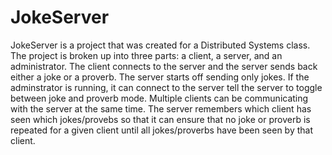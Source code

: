 # JokeServer
JokeServer is a project that was created for a Distributed Systems class. The project is broken up into three parts: a client, a server, and an administrator. The client connects to the server and the server sends back either a joke or a proverb. The server starts off sending only jokes. If the adminstrator is running, it can connect to the server tell the server to toggle between joke and proverb mode. Multiple clients can be communicating with the server at the same time. The server remembers which client has seen which jokes/provebs so that it can ensure that no joke or proverb is repeated for a given client until all jokes/proverbs have been seen by that client.

